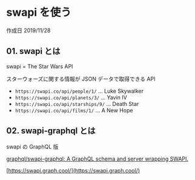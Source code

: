 # swapi を使う

作成日 2019/11/28

## 01. swapi とは

swapi = The Star Wars API

スターウォーズに関する情報が JSON データで取得できる API

-   `https://swapi.co/api/people/1/` ... Luke Skywalker
-   `https://swapi.co/api/planets/3/` ... Yavin IV
-   `https://swapi.co/api/starships/9/` ... Death Star
-   `https://swapi.co/api/films/1/` ... A New Hope

## 02. swapi-graphql とは

swapi の GraphQL 版

[graphql/swapi\-graphql: A GraphQL schema and server wrapping SWAPI\.](https://github.com/graphql/swapi-graphql)

[https://swapi.graph.cool/](https://swapi.graph.cool/)
